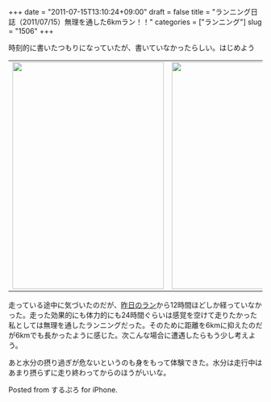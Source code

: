 +++
date = "2011-07-15T13:10:24+09:00"
draft = false
title = "ランニング日誌（2011/07/15）無理を通した6kmラン！！"
categories = ["ランニング"]
slug = "1506"
+++

時刻的に書いたつもりになっていたが、書いていなかったらしい。はじめよう


<!--more-->

<table>
<tr>
<td><img src="https://knk-n.com/images/2011/07/slooProImg_20110715130802.png" alt="" width="300" height="450" class="slooProImg" /></td>
<td><img alt="" src="https://knk-n.com/images/2011/07/slooProImg_20110715130845.png" width="300" height="450" class="slooProImg" /></td>
</tr>
</table>


走っている途中に気づいたのだが、<a href="http://knk-n.com/2011/07/14/running-20110714/" target="_blank">昨日のラン</a>から12時間ほどしか経っていなかった。走った効果的にも体力的にも24時間ぐらいは感覚を空けて走りたかった私としては無理を通したランニングだった。そのために距離を6kmに抑えたのだが6kmでも長かったように感じた。次こんな場合に遭遇したらもう少し考えよう。

あと水分の摂り過ぎが危ないというのも身をもって体験できた。水分は走行中はあまり摂らずに走り終わってからのほうがいいな。


Posted from するぷろ for iPhone.
